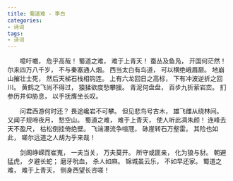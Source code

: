 ```yaml
---
title: 蜀道难 - 李白
categories:
- 诗词
tags:
- 诗词
---
```

　　噫吁嚱， 危乎高哉！ 蜀道之难， 难于上青天！<!-- more --> 蚕丛及鱼凫， 开国何茫然！ 尔来四万八千岁， 不与秦塞通人烟。 西当太白有鸟道， 可以横绝峨眉巅。 地崩山摧壮士死， 然后天梯石栈相钩连。 上有六龙回日之高标， 下有冲波逆折之回川。 黄鹤之飞尚不得过， 猿猱欲度愁攀援。 青泥何盘盘， 百步九折萦岩峦。 扪参历井仰胁息， 以手抚膺坐长叹。

　　问君西游何时还？ 畏途巉岩不可攀。 但见悲鸟号古木， 雄飞雌从绕林间。 又闻子规啼夜月， 愁空山。 蜀道之难， 难于上青天， 使人听此凋朱颜！ 连峰去天不盈尺， 枯松倒挂倚绝壁。 飞湍瀑流争喧豗， 砯崖转石万壑雷。 其险也如此， 嗟尔远道之人胡为乎来哉！

　　剑阁峥嵘而崔嵬， 一夫当关， 万夫莫开。 所守或匪亲， 化为狼与豺。 朝避猛虎， 夕避长蛇； 磨牙吮血， 杀人如麻。 锦城虽云乐， 不如早还家。 蜀道之难， 难于上青天， 侧身西望长咨嗟！